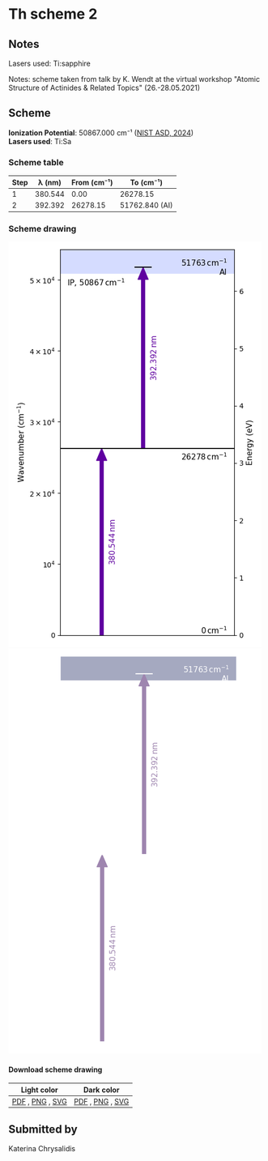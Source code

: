 # Th scheme 2

## Notes

Lasers used: Ti:sapphire

Notes: scheme taken from talk by K. Wendt at the virtual workshop &quot;Atomic Structure of Actinides &amp; Related Topics&quot; (26.-28.05.2021)





## Scheme

**Ionization Potential**: 50867.000 cm⁻¹ ([NIST ASD, 2024](https://www.nist.gov/pml/atomic-spectra-database))  
**Lasers used**: Ti:Sa

### Scheme table

| Step | λ (nm)  | From (cm⁻¹) |   To (cm⁻¹)    |
| ---- | ------- | ----------- | -------------- |
| 1    | 380.544 | 0.00        | 26278.15       |
| 2    | 392.392 | 26278.15    | 51762.840 (AI) |


### Scheme drawing

![th scheme, light mode](th-002/th-002-light.png#only-light)
![th scheme, dark mode](th-002/th-002-dark-web.png#only-dark)

#### Download scheme drawing

|                                            Light color                                            |                                           Dark color                                           |
| ------------------------------------------------------------------------------------------------- | ---------------------------------------------------------------------------------------------- |
| [PDF](th-002/th-002-light.pdf) , [PNG](th-002/th-002-light.png) , [SVG](th-002/th-002-light.svg)  | [PDF](th-002/th-002-dark.pdf) , [PNG](th-002/th-002-dark.png) , [SVG](th-002/th-002-dark.svg)  |


## Submitted by

Katerina Chrysalidis

